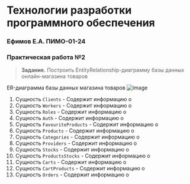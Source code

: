 # Технологии разработки программного обеспечения
### Ефимов Е.А. ПИМО-01-24

### Практическая работа №2
> **Задание.** Построить EntityRelationship-диаграмму базы данных онлайн-магазина товаров

ER-диаграмма базы данных магазина товаров
![image](https://github.com/user-attachments/assets/ae6be487-e7fd-4e83-8644-ac58fadd610d)

1. Сущность `Clients` - Содержит информацию о
2. Сущность `Workers` - Содержит информацию о
3. Сущность `Roles` - Содержит информацию о
4. Сущность `Auth` - Содержит информацию о
5. Сущность `FavouriteProducts` - Содержит информацию о
6. Сущность `Products` - Содержит информацию о
7. Сущность `Categories` - Содержит информацию о
8. Сущность `Providers` - Содержит информацию о
9. Сущность `Stocks` - Содержит информацию о
10. Сущность `ProductsStocks` - Содержит информацию о
11. Сущность `Carts` - Содержит информацию о
12. Сущность `CartProducts` - Содержит информацию о
13. Сущность `Orders` - Содержит информацию о
